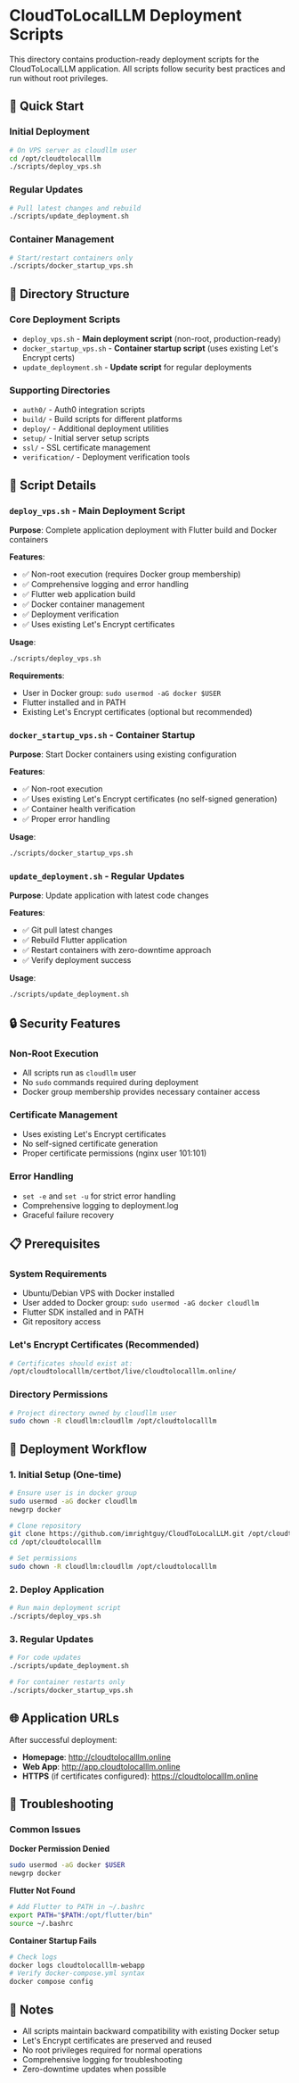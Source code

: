 # CloudToLocalLLM Deployment Scripts

This directory contains production-ready deployment scripts for the CloudToLocalLLM application. All scripts follow security best practices and run without root privileges.

## 🚀 Quick Start

### Initial Deployment
```bash
# On VPS server as cloudllm user
cd /opt/cloudtolocalllm
./scripts/deploy_vps.sh
```

### Regular Updates
```bash
# Pull latest changes and rebuild
./scripts/update_deployment.sh
```

### Container Management
```bash
# Start/restart containers only
./scripts/docker_startup_vps.sh
```

## 📁 Directory Structure

### Core Deployment Scripts
- `deploy_vps.sh` - **Main deployment script** (non-root, production-ready)
- `docker_startup_vps.sh` - **Container startup script** (uses existing Let's Encrypt certs)
- `update_deployment.sh` - **Update script** for regular deployments

### Supporting Directories
- `auth0/` - Auth0 integration scripts
- `build/` - Build scripts for different platforms
- `deploy/` - Additional deployment utilities
- `setup/` - Initial server setup scripts
- `ssl/` - SSL certificate management
- `verification/` - Deployment verification tools

## 🔧 Script Details

### `deploy_vps.sh` - Main Deployment Script
**Purpose**: Complete application deployment with Flutter build and Docker containers

**Features**:
- ✅ Non-root execution (requires Docker group membership)
- ✅ Comprehensive logging and error handling
- ✅ Flutter web application build
- ✅ Docker container management
- ✅ Deployment verification
- ✅ Uses existing Let's Encrypt certificates

**Usage**:
```bash
./scripts/deploy_vps.sh
```

**Requirements**:
- User in Docker group: `sudo usermod -aG docker $USER`
- Flutter installed and in PATH
- Existing Let's Encrypt certificates (optional but recommended)

### `docker_startup_vps.sh` - Container Startup
**Purpose**: Start Docker containers using existing configuration

**Features**:
- ✅ Non-root execution
- ✅ Uses existing Let's Encrypt certificates (no self-signed generation)
- ✅ Container health verification
- ✅ Proper error handling

**Usage**:
```bash
./scripts/docker_startup_vps.sh
```

### `update_deployment.sh` - Regular Updates
**Purpose**: Update application with latest code changes

**Features**:
- ✅ Git pull latest changes
- ✅ Rebuild Flutter application
- ✅ Restart containers with zero-downtime approach
- ✅ Verify deployment success

**Usage**:
```bash
./scripts/update_deployment.sh
```

## 🔒 Security Features

### Non-Root Execution
- All scripts run as `cloudllm` user
- No `sudo` commands required during deployment
- Docker group membership provides necessary container access

### Certificate Management
- Uses existing Let's Encrypt certificates
- No self-signed certificate generation
- Proper certificate permissions (nginx user 101:101)

### Error Handling
- `set -e` and `set -u` for strict error handling
- Comprehensive logging to deployment.log
- Graceful failure recovery

## 📋 Prerequisites

### System Requirements
- Ubuntu/Debian VPS with Docker installed
- User added to Docker group: `sudo usermod -aG docker cloudllm`
- Flutter SDK installed and in PATH
- Git repository access

### Let's Encrypt Certificates (Recommended)
```bash
# Certificates should exist at:
/opt/cloudtolocalllm/certbot/live/cloudtolocalllm.online/
```

### Directory Permissions
```bash
# Project directory owned by cloudllm user
sudo chown -R cloudllm:cloudllm /opt/cloudtolocalllm
```

## 🚦 Deployment Workflow

### 1. Initial Setup (One-time)
```bash
# Ensure user is in docker group
sudo usermod -aG docker cloudllm
newgrp docker

# Clone repository
git clone https://github.com/imrightguy/CloudToLocalLLM.git /opt/cloudtolocalllm
cd /opt/cloudtolocalllm

# Set permissions
sudo chown -R cloudllm:cloudllm /opt/cloudtolocalllm
```

### 2. Deploy Application
```bash
# Run main deployment script
./scripts/deploy_vps.sh
```

### 3. Regular Updates
```bash
# For code updates
./scripts/update_deployment.sh

# For container restarts only
./scripts/docker_startup_vps.sh
```

## 🌐 Application URLs

After successful deployment:
- **Homepage**: http://cloudtolocalllm.online
- **Web App**: http://app.cloudtolocalllm.online
- **HTTPS** (if certificates configured): https://cloudtolocalllm.online

## 🔧 Troubleshooting

### Common Issues

**Docker Permission Denied**
```bash
sudo usermod -aG docker $USER
newgrp docker
```

**Flutter Not Found**
```bash
# Add Flutter to PATH in ~/.bashrc
export PATH="$PATH:/opt/flutter/bin"
source ~/.bashrc
```

**Container Startup Fails**
```bash
# Check logs
docker logs cloudtolocalllm-webapp
# Verify docker-compose.yml syntax
docker compose config
```

## 📝 Notes

- All scripts maintain backward compatibility with existing Docker setup
- Let's Encrypt certificates are preserved and reused
- No root privileges required for normal operations
- Comprehensive logging for troubleshooting
- Zero-downtime updates when possible